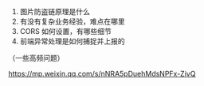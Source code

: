1. 图片防盗链原理是什么
2. 有没有复杂业务经验，难点在哪里
3. CORS 如何设置，有哪些细节
4. 前端异常处理是如何捕捉并上报的

（一些高频问题）

https://mp.weixin.qq.com/s/nNRA5pDuehMdsNPFx-ZivQ

